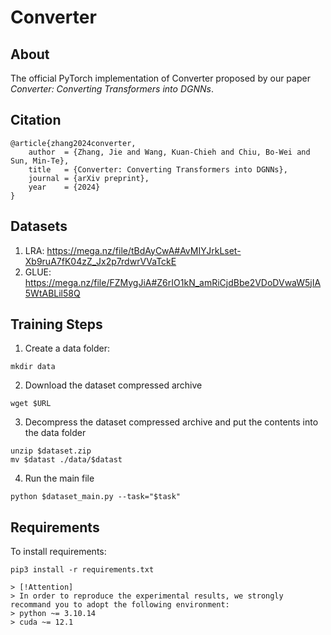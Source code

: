 # Converter

## About
The official PyTorch implementation of Converter proposed by our paper *Converter: Converting Transformers into DGNNs*.

## Citation
```
@article{zhang2024converter,
    author  = {Zhang, Jie and Wang, Kuan-Chieh and Chiu, Bo-Wei and Sun, Min-Te},
    title   = {Converter: Converting Transformers into DGNNs},
    journal = {arXiv preprint},
    year    = {2024}
}
```

## Datasets
1. LRA: https://mega.nz/file/tBdAyCwA#AvMIYJrkLset-Xb9ruA7fK04zZ_Jx2p7rdwrVVaTckE
2. GLUE: https://mega.nz/file/FZMygJiA#Z6rIO1kN_amRiCjdBbe2VDoDVwaW5jIA5WtABLil58Q

## Training Steps
1. Create a data folder:
```console
mkdir data
```

2. Download the dataset compressed archive
```console
wget $URL
```

3. Decompress the dataset compressed archive and put the contents into the data folder
```console
unzip $dataset.zip
mv $datast ./data/$datast
```

4. Run the main file
```console
python $dataset_main.py --task="$task"
```

## Requirements
To install requirements:
```console
pip3 install -r requirements.txt

> [!Attention]
> In order to reproduce the experimental results, we strongly recommand you to adopt the following environment:
> python ~= 3.10.14
> cuda ~= 12.1